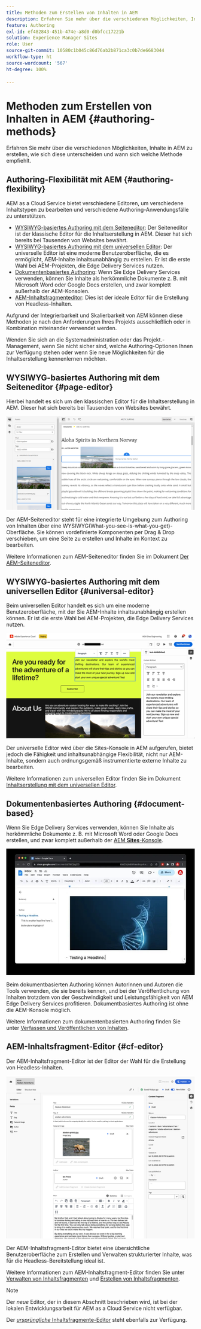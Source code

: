 ```yaml
---
title: Methoden zum Erstellen von Inhalten in AEM
description: Erfahren Sie mehr über die verschiedenen Möglichkeiten, Inhalte in AEM zu erstellen, und wie sich diese unterscheiden.
feature: Authoring
exl-id: ef482843-451b-474e-a8d0-d0bfcc17221b
solution: Experience Manager Sites
role: User
source-git-commit: 10580c1b045c86d76ab2b871ca3c0b7de6683044
workflow-type: ht
source-wordcount: '567'
ht-degree: 100%

---
```


# Methoden zum Erstellen von Inhalten in AEM {#authoring-methods}

Erfahren Sie mehr über die verschiedenen Möglichkeiten, Inhalte in AEM zu erstellen, wie sich diese unterscheiden und wann sich welche Methode empfiehlt.

## Authoring-Flexibilität mit AEM {#authoring-flexibility}

AEM as a Cloud Service bietet verschiedene Editoren, um verschiedene Inhaltstypen zu bearbeiten und verschiedene Authoring-Anwendungsfälle zu unterstützen.

* [WYSIWYG-basiertes Authoring mit dem Seiteneditor](#page-editor): Der Seiteneditor ist der klassische Editor für die Inhaltserstellung in AEM. Dieser hat sich bereits bei Tausenden von Websites bewährt.
* [WYSIWYG-basiertes Authoring mit dem universellen Editor](#universal-editor): Der universelle Editor ist eine moderne Benutzeroberfläche, die es ermöglicht, AEM-Inhalte inhaltsunabhängig zu erstellen. Er ist die erste Wahl bei AEM-Projekten, die Edge Delivery Services nutzen.
* [Dokumentenbasiertes Authoring](#document-based): Wenn Sie Edge Delivery Services verwenden, können Sie Inhalte als herkömmliche Dokumente z. B. mit Microsoft Word oder Google Docs erstellen, und zwar komplett außerhalb der AEM-Konsolen.
* [AEM-Inhaltsfragmenteditor](#cf-editor): Dies ist der ideale Editor für die Erstellung von Headless-Inhalten.

Aufgrund der Integrierbarkeit und Skalierbarkeit von AEM können diese Methoden je nach den Anforderungen Ihres Projekts ausschließlich oder in Kombination miteinander verwendet werden.

Wenden Sie sich an die Systemadministration oder das Projekt.-Management, wenn Sie nicht sicher sind, welche Authoring-Optionen Ihnen zur Verfügung stehen oder wenn Sie neue Möglichkeiten für die Inhaltserstellung kennenlernen möchten.

## WYSIWYG-basiertes Authoring mit dem Seiteneditor {#page-editor}

Hierbei handelt es sich um den klassischen Editor für die Inhaltserstellung in AEM. Dieser hat sich bereits bei Tausenden von Websites bewährt.

![Der AEM-Seiteneditor](assets/authoring-methods-page-editor.png)

Der AEM-Seiteneditor steht für eine integrierte Umgebung zum Authoring von Inhalten über eine WYSIWYG(What-you-see-is-what-you-get)-Oberfläche. Sie können vordefinierte Komponenten per Drag &amp; Drop verschieben, um eine Seite zu erstellen und Inhalte im Kontext zu bearbeiten.

Weitere Informationen zum AEM-Seiteneditor finden Sie im Dokument [Der AEM-Seiteneditor](/help/sites-cloud/authoring/page-editor/introduction.md).

## WYSIWYG-basiertes Authoring mit dem universellen Editor {#universal-editor}

Beim universellen Editor handelt es sich um eine moderne Benutzeroberfläche, mit der Sie AEM-Inhalte inhaltsunabhängig erstellen können. Er ist die erste Wahl bei AEM-Projekten, die Edge Delivery Services nutzen.

![Der universelle Editor](assets/authoring-methods-ue.png)

Der universelle Editor wird über die Sites-Konsole in AEM aufgerufen, bietet jedoch die Fähigkeit und inhaltsunabhängige Flexibilität, nicht nur AEM-Inhalte, sondern auch ordnungsgemäß instrumentierte externe Inhalte zu bearbeiten.

Weitere Informationen zum universellen Editor finden Sie im Dokument [Inhaltserstellung mit dem universellen Editor](/help/sites-cloud/authoring/universal-editor/authoring.md).

## Dokumentenbasiertes Authoring  {#document-based}

Wenn Sie Edge Delivery Services verwenden, können Sie Inhalte als herkömmliche Dokumente z. B. mit Microsoft Word oder Google Docs erstellen, und zwar komplett außerhalb der [AEM **Sites**-Konsole](/help/sites-cloud/authoring/sites-console/introduction.md).

![Bearbeiten dokumentbasierter Inhalte](assets/authoring-methods-document.jpg)

Beim dokumentbasierten Authoring können Autorinnen und Autoren die Tools verwenden, die sie bereits kennen, und bei der Veröffentlichung von Inhalten trotzdem von der Geschwindigkeit und Leistungsfähigkeit von AEM Edge Delivery Services profitieren. Dokumentbasiertes Authoring ist ohne die AEM-Konsole möglich.

Weitere Informationen zum dokumentenbasierten Authoring finden Sie unter [Verfassen und Veröffentlichen von Inhalten](/help/edge/docs/authoring.md).

## AEM-Inhaltsfragment-Editor {#cf-editor}

Der AEM-Inhaltsfragment-Editor ist der Editor der Wahl für die Erstellung von Headless-Inhalten.

![Der AEM-Inhaltsfragment-Editor](assets/authoring-methods-cf-editor.png)

Der AEM-Inhaltsfragment-Editor bietet eine übersichtliche Benutzeroberfläche zum Erstellen und Verwalten strukturierter Inhalte, was für die Headless-Bereitstellung ideal ist.

Weitere Informationen zum AEM-Inhaltsfragment-Editor finden Sie unter [Verwalten von Inhaltsfragmenten](/help/sites-cloud/administering/content-fragments/managing.md) und [Erstellen von Inhaltsfragmenten](/help/sites-cloud/administering/content-fragments/managing.md).

>[!NOTE]
>
>Der *neue* Editor, der in diesem Abschnitt beschrieben wird, ist bei der lokalen Entwicklungsarbeit für AEM as a Cloud Service nicht verfügbar.
>
>Der [*ursprüngliche* Inhaltsfragmente-Editor](/help/assets/content-fragments/content-fragments-variations.md) steht ebenfalls zur Verfügung.
